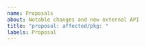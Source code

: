 ```yaml
---
name: Proposals
about: Notable changes and new external API
title: "proposal: affected/pkg: "
labels: Proposal
---
```


<!--
Our proposal process is documented here:
https://github.com/golang/proposal
-->
